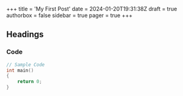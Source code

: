 +++
title = 'My First Post'
date = 2024-01-20T19:31:38Z
draft = true
authorbox = false
sidebar = true
pager = true
+++

## Headings


### Code


```c {linenos=inline, linenostart=0}
// Sample Code
int main()
{
    return 0;
}
```